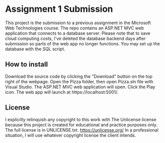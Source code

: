 # Assignment 1 Submission
This project is the submission to a previous assignment in the Microsoft Web Technologies course. The repo contains an ASP.NET MVC web application that connects to a database server. Please note that to save cloud computing costs, I've deleted the database backend days after submission so parts of the web app no longer functions. You may set up the database with the SQL script.

## How to install
Download the source code by clicking the "Download" button on the top right of the webpage. Open the Pizza folder, then open Pizza.sln file with Visual Studio. The ASP.NET MVC web application will open. Click the Play icon. The web app will launch at https://localhost:5001/.

## License
I explicitly relinquish any copyright to this work with The Unlicense license because this project is created for educational and practice purposes only. The full license is in UNLICENSE.txt. https://unlicense.org/ In a professional situation, I will use whatever copyright license the client intends.
